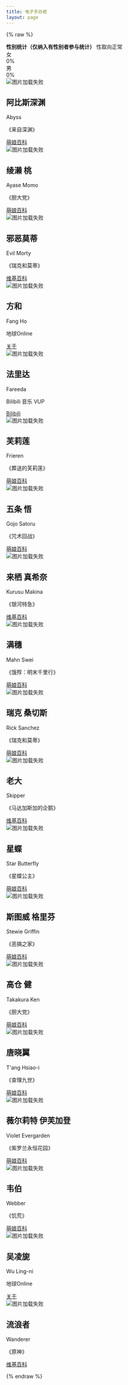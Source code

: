 ```yaml
---
title: 电子手办柜
layout: page
---
```


{% raw %}

<link rel="stylesheet" href="/waifu/style.css">
<div id="gender-stats" class="gender-stats" aria-live="polite">
  <div class="stats-header">
    <strong>性别统计（仅纳入有性别者参与统计）</strong>
    <span id="status-badge" class="status-badge ok">性取向正常</span>
  </div>
  <div class="stats-bars">
    <div class="bar female">
      <span class="label">女</span>
      <div class="track"><div id="bar-female" class="fill" style="width:0%"></div></div>
      <span id="pct-female" class="percent">0%</span>
    </div>
    <div class="bar male">
      <span class="label">男</span>
      <div class="track"><div id="bar-male" class="fill" style="width:0%"></div></div>
      <span id="pct-male" class="percent">0%</span>
    </div>
  </div>
</div>
<script src="/waifu/stats.js"></script>
<div class="grid">

  <!-- A -->
  <div class="card" data-gender="na" style="--bg:url('img/abyss.jpg')">
    <div class="card-content">
      <img src="img/abyss.jpg" alt="图片加载失败">
      <h2>阿比斯深渊</h2>
      <p class="subname">Abyss</p>
      <p class="intro">《来自深渊》</p>
      <a href="https://zh.moegirl.org.cn/来自深渊/阿比斯" target="_blank" class="wiki-btn">萌娘百科</a>
    </div>
  </div>

  <div class="card" data-gender="female" style="--bg:url('img/momo.jpg'); --img-border-color: #5ff3d6;">
    <div class="card-content">
      <img src="img/momo.jpg" alt="图片加载失败">
      <h2>绫濑 桃</h2>
      <p class="subname">Ayase Momo</p>
      <p class="intro">《胆大党》</p>
      <a href="https://zh.moegirl.org.cn/绫濑桃" target="_blank" class="wiki-btn">萌娘百科</a>
    </div>
  </div>

  <!-- E -->
  <div class="card" data-gender="male" style="--bg:url('img/evil-morty.jpg')">
    <div class="card-content">
      <img src="img/evil-morty.jpg" alt="图片加载失败">
      <h2>邪恶莫蒂</h2>
      <p class="subname">Evil Morty</p>
      <p class="intro">《瑞克和莫蒂》</p>
      <a href="https://en.wikipedia.org/wiki/Evil_Morty" target="_blank" class="wiki-btn">维基百科</a>
    </div>
  </div>

  <!-- F -->
  <div class="card" data-gender="na" style="--bg:url('img/fanghe.jpg')">
    <div class="card-content">
      <img src="img/fanghe.jpg" alt="图片加载失败">
      <h2>方和</h2>
      <p class="subname">Fang Ho</p>
      <p class="intro">地球Online</p>
      <a href="/about/" target="_blank" class="wiki-btn">关于</a>
    </div>
  </div>

  <div class="card" data-gender="female" style="--bg:url('img/fareeda.jpg')">
    <div class="card-content">
      <img src="img/fareeda.jpg" alt="图片加载失败">
      <h2>法里达</h2>
      <p class="subname">Fareeda</p>
      <p class="intro">Bilibili 音乐 VUP</p>
      <a href="https://space.bilibili.com/23263470" target="_blank" class="wiki-btn">Bilibili</a>
    </div>
  </div>

  <div class="card" data-gender="female" style="--bg:url('img/frieren.jpg')">
    <div class="card-content">
      <img src="img/frieren.jpg" alt="图片加载失败">
      <h2>芙莉莲</h2>
      <p class="subname">Frieren</p>
      <p class="intro">《葬送的芙莉莲》</p>
      <a href="https://mzh.moegirl.org.cn/芙莉莲" target="_blank" class="wiki-btn">萌娘百科</a>
    </div>
  </div>

  <!-- G -->
  <div class="card" data-gender="male" style="--bg:url('img/gojo.jpg')">
    <div class="card-content">
      <img src="img/gojo.jpg" alt="图片加载失败">
      <h2>五条 悟</h2>
      <p class="subname">Gojo Satoru</p>
      <p class="intro">《咒术回战》</p>
      <a href="https://zh.moegirl.org.cn/五条悟" target="_blank" class="wiki-btn">萌娘百科</a>
    </div>
  </div>

  <!-- K -->
  <div class="card" data-gender="female" style="--bg:url('img/kurusu-makina.png')">
    <div class="card-content">
      <img src="img/kurusu-makina.png" alt="图片加载失败">
      <h2>来栖 真希奈</h2>
      <p class="subname">Kurusu Makina</p>
      <p class="intro">《银河特急》</p>
      <a href="https://zh.wikipedia.org/wiki/銀河特快車_Milky☆Subway" target="_blank" class="wiki-btn">维基百科</a>
    </div>
  </div>

  <!-- M -->
  <div class="card" data-gender="female" style="--bg:url('img/mansui.png')">
    <div class="card-content">
      <img src="img/mansui.png" alt="图片加载失败">
      <h2>满穗</h2>
      <p class="subname">Mahn Swei</p>
      <p class="intro">《饿殍：明末千里行》</p>
      <a href="https://zh.moegirl.org.cn/满穗" target="_blank" class="wiki-btn">萌娘百科</a>
    </div>
  </div>

  <!-- R -->
  <div class="card" data-gender="male" style="--bg:url('img/rick.jpg')">
    <div class="card-content">
      <img src="img/rick.jpg" alt="图片加载失败">
      <h2>瑞克 桑切斯</h2>
      <p class="subname">Rick Sanchez</p>
      <p class="intro">《瑞克和莫蒂》</p>
      <a href="https://zh.moegirl.org.cn/瑞克·桑切斯" target="_blank" class="wiki-btn">萌娘百科</a>
    </div>
  </div>

  <!-- S -->
  <div class="card" data-gender="male" style="--bg:url('img/skipper.jpg')">
    <div class="card-content">
      <img src="img/skipper.jpg" alt="图片加载失败">
      <h2>老大</h2>
      <p class="subname">Skipper</p>
      <p class="intro">《马达加斯加的企鹅》</p>
      <a href="https://zh.wikipedia.org/wiki/馬達加斯加的企鵝" target="_blank" class="wiki-btn">维基百科</a>
    </div>
  </div>

  <div class="card" data-gender="female" style="--bg:url('img/star-butterfly.png')">
    <div class="card-content">
      <img src="img/star-butterfly.png" alt="图片加载失败">
      <h2>星蝶</h2>
      <p class="subname">Star Butterfly</p>
      <p class="intro">《星蝶公主》</p>
      <a href="https://zh.moegirl.org.cn/星蝶" target="_blank" class="wiki-btn">萌娘百科</a>
    </div>
  </div>

  <div class="card" data-gender="male" style="--bg:url('img/stewie.jpg')">
    <div class="card-content">
      <img src="img/stewie.jpg" alt="图片加载失败">
      <h2>斯图威 格里芬</h2>
      <p class="subname">Stewie Griffin</p>
      <p class="intro">《恶搞之家》</p>
      <a href="https://zh.moegirl.org.cn/斯图威·格里芬" target="_blank" class="wiki-btn">萌娘百科</a>
    </div>
  </div>

  <!-- T -->
  <div class="card" data-gender="male" style="--bg:url('img/takakura-ken.png'); --img-border-color: #ca2534;">
    <div class="card-content">
      <img src="img/takakura-ken.png" alt="图片加载失败">
      <h2>高仓 健</h2>
      <p class="subname">Takakura Ken</p>
      <p class="intro">《胆大党》</p>
      <a href="https://zh.moegirl.org.cn/高仓健" target="_blank" class="wiki-btn">萌娘百科</a>
    </div>
  </div>

  <div class="card" data-gender="male" style="--bg:url('img/tangxiaoyi.jpg')">
    <div class="card-content">
      <img src="img/tangxiaoyi.jpg" alt="图片加载失败">
      <h2>唐晓翼</h2>
      <p class="subname">T'ang Hsiao-i</p>
      <p class="intro">《查理九世》</p>
      <a href="https://mzh.moegirl.org.cn/唐晓翼" target="_blank" class="wiki-btn">萌娘百科</a>
    </div>
  </div>

  <!-- V -->
  <div class="card" data-gender="female" style="--bg:url('img/violet.jpg')">
    <div class="card-content">
      <img src="img/violet.jpg" alt="图片加载失败">
      <h2>薇尔莉特 伊芙加登</h2>
      <p class="subname">Violet Evergarden</p>
      <p class="intro">《紫罗兰永恒花园》</p>
      <a href="https://mzh.moegirl.org.cn/薇尔莉特·伊芙加登" target="_blank" class="wiki-btn">萌娘百科</a>
    </div>
  </div>

  <!-- W -->

  <div class="card" data-gender="male" style="--bg:url('img/webber.png')">
    <div class="card-content">
      <img src="img/webber.png" alt="图片加载失败">
      <h2>韦伯</h2>
      <p class="subname">Webber</p>
      <p class="intro">《饥荒》</p>
      <a href="zh.moegirl.org.cn/韦伯" target="_blank" class="wiki-btn">萌娘百科</a>
    </div>
  </div>

  <div class="card" data-gender="na" style="--bg:url('img/wulingni.jpg')">
    <div class="card-content">
      <img src="img/wulingni.jpg" alt="图片加载失败">
      <h2>吴凌旎</h2>
      <p class="subname">Wu Ling-ni</p>
      <p class="intro">地球Online</p>
      <a href="/about/" target="_blank" class="wiki-btn">关于</a>
    </div>
  </div>

  <div class="card" data-gender="male" style="--bg:url('img/wanderer.png')">
    <div class="card-content">
      <img src="img/wanderer.png" alt="图片加载失败">
      <h2>流浪者</h2>
      <p class="subname">Wanderer</p>
      <p class="intro">《原神》</p>
      <a href="https://zh.wikipedia.org/wiki/流浪者_(原神)#参考资料" target="_blank" class="wiki-btn">维基百科</a>
    </div>
  </div>

</div>

{% endraw %}